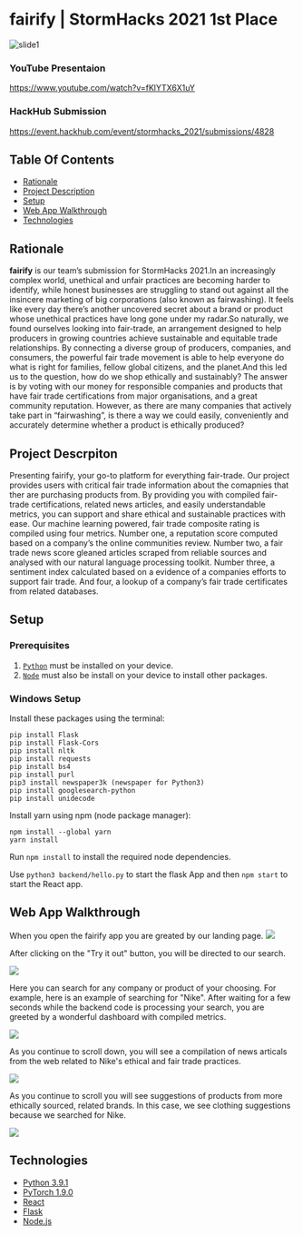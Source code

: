 # **fairify** | StormHacks 2021 1st Place 
![slide1](https://i.imgur.com/v5f8DMo.jpg)

### YouTube Presentaion
https://www.youtube.com/watch?v=fKlYTX6X1uY
### HackHub Submission
https://event.hackhub.com/event/stormhacks_2021/submissions/4828


## Table Of Contents

* [Rationale](#rationale)
* [Project Description](#project-description)
* [Setup](#setup)
* [Web App Walkthrough](#web-app-walkthrough)
* [Technologies](#technologies)

## Rationale
**fairify** is our team’s submission for StormHacks 2021.In an increasingly complex world, unethical and unfair practices are becoming harder to identify, while honest businesses are struggling to stand out against all the insincere marketing of big corporations (also known as fairwashing). It feels like every day there’s another uncovered secret about a brand or product whose unethical practices have long gone under my radar.So naturally, we found ourselves looking into fair-trade, an arrangement designed to help producers in growing countries achieve sustainable and equitable trade relationships. By connecting a diverse group of producers, companies, and consumers, the powerful fair trade movement is able to help everyone do what is right for families, fellow global citizens, and the planet.And this led us to the question, how do we shop ethically and sustainably? 
The answer is by voting with our money for responsible companies and products that have fair trade certifications from major organisations, and a great community reputation. However, as there are many companies that actively take part in “fairwashing”, is there a way we could easily, conveniently and accurately determine whether a product is ethically produced?

## Project Descrpiton

Presenting fairify, your go-to platform for everything fair-trade. Our project provides users with critical fair trade information about the comapnies that ther are purchasing products from. By providing you with compiled fair-trade certifications, related news articles, and easily understandable metrics, you can support and share ethical and sustainable practices with ease. Our machine learning powered, fair trade composite rating is compiled using four metrics. Number one, a reputation score computed based on a company’s the online communities review. Number two, a fair trade news score gleaned articles scraped from reliable sources and analysed with our natural language processing toolkit. Number three, a sentiment index calculated based on a evidence of a companies efforts to support fair trade. And four, a lookup of a company’s fair trade certificates from related databases.

## Setup

### Prerequisites 

1) [`Python`](https://www.python.org/) must be installed on your device.
2) [`Node`](https://nodejs.org/en/download/) must also be install on your device to install other packages.

### Windows Setup

Install these packages using the terminal:
```
pip install Flask
pip install Flask-Cors
pip install nltk
pip install requests
pip install bs4
pip install purl
pip3 install newspaper3k (newspaper for Python3)
pip install googlesearch-python
pip install unidecode
```

Install yarn using npm (node package manager):
```
npm install --global yarn 
yarn install
```

Run `npm install` to install the required node dependencies.

Use `python3 backend/hello.py` to start the flask App and then `npm start` to start the React app.

## Web App Walkthrough

When you open the fairify app you are greated by our landing page.
<img src="https://cdn.discordapp.com/attachments/749751927604117527/928834109881589780/unknown.png">

After clicking on the "Try it out" button, you will be directed to our search.

<img src="https://cdn.discordapp.com/attachments/749751927604117527/928834290559635557/unknown.png">

Here you can search for any company or product of your choosing. For example, here is an example of searching for "Nike". After waiting for a few seconds while the backend 
code is processing your search, you are greeted by a wonderful dashboard with compiled metrics.

<img src="https://cdn.discordapp.com/attachments/749751927604117527/928834418913726474/unknown.png">

As you continue to scroll down, you will see a compilation of news articals from the web related to Nike's ethical and fair trade practices.

<img src="https://cdn.discordapp.com/attachments/749751927604117527/928855471580905552/unknown.png">

As you continue to scroll you will see suggestions of products from more ethically sourced, related brands. In this case, we see clothing suggestions because we searched for Nike.

<img src="https://cdn.discordapp.com/attachments/749751927604117527/928834627110592583/unknown.png">

## Technologies

* [Python 3.9.1](https://www.python.org/)
* [PyTorch 1.9.0](https://pytorch.org/)
* [React](https://reactjs.org/)
* [Flask](https://flask.palletsprojects.com/en/2.0.x/)
* [Node.js](https://nodejs.org/)
